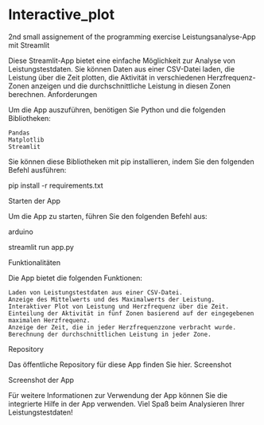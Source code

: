# Interactive_plot
2nd small assignement of the programming exercise
Leistungsanalyse-App mit Streamlit

Diese Streamlit-App bietet eine einfache Möglichkeit zur Analyse von Leistungstestdaten. Sie können Daten aus einer CSV-Datei laden, die Leistung über die Zeit plotten, die Aktivität in verschiedenen Herzfrequenz-Zonen anzeigen und die durchschnittliche Leistung in diesen Zonen berechnen.
Anforderungen

Um die App auszuführen, benötigen Sie Python und die folgenden Bibliotheken:

    Pandas
    Matplotlib
    Streamlit

Sie können diese Bibliotheken mit pip installieren, indem Sie den folgenden Befehl ausführen:

pip install -r requirements.txt

Starten der App

Um die App zu starten, führen Sie den folgenden Befehl aus:

arduino

streamlit run app.py

Funktionalitäten

Die App bietet die folgenden Funktionen:

    Laden von Leistungstestdaten aus einer CSV-Datei.
    Anzeige des Mittelwerts und des Maximalwerts der Leistung.
    Interaktiver Plot von Leistung und Herzfrequenz über die Zeit.
    Einteilung der Aktivität in fünf Zonen basierend auf der eingegebenen maximalen Herzfrequenz.
    Anzeige der Zeit, die in jeder Herzfrequenzzone verbracht wurde.
    Berechnung der durchschnittlichen Leistung in jeder Zone.

Repository

Das öffentliche Repository für diese App finden Sie hier.
Screenshot

Screenshot der App

Für weitere Informationen zur Verwendung der App können Sie die integrierte Hilfe in der App verwenden. Viel Spaß beim Analysieren Ihrer Leistungstestdaten!